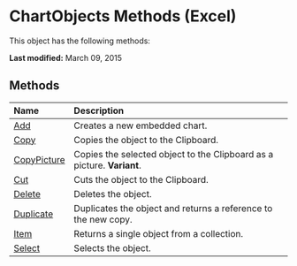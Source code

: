 
# ChartObjects Methods (Excel)
This object has the following methods:

 **Last modified:** March 09, 2015


## Methods



|**Name**|**Description**|
|:-----|:-----|
| [Add](46f28b34-83a5-b3d9-c19b-a1dc8e05dff7.md)|Creates a new embedded chart.|
| [Copy](66e30b0c-a304-00fa-e573-e975c530c46c.md)|Copies the object to the Clipboard.|
| [CopyPicture](df79e18c-624b-424d-cd3e-d9432ed87aac.md)|Copies the selected object to the Clipboard as a picture.  **Variant**.|
| [Cut](842104f6-4317-8cac-5dd2-2ce2b1071052.md)|Cuts the object to the Clipboard.|
| [Delete](a39fca6c-1b6a-5693-b554-37788ec193c7.md)|Deletes the object.|
| [Duplicate](085e07e1-7b08-befb-1351-b9de3df26ddc.md)|Duplicates the object and returns a reference to the new copy.|
| [Item](0dbc6680-73ee-73a8-c3d8-f05faf6dd596.md)|Returns a single object from a collection.|
| [Select](ef89d037-34d4-3c17-edb7-352b52e5ae4b.md)|Selects the object.|
